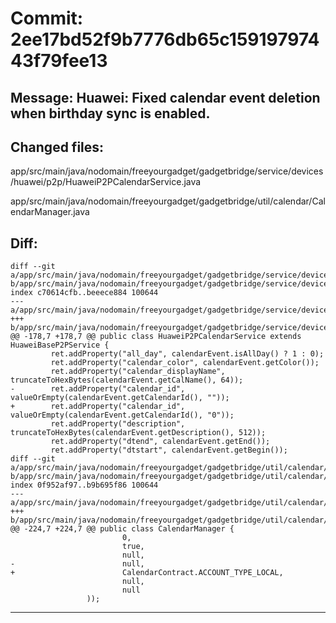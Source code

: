 # Commit: 2ee17bd52f9b7776db65c15919797443f79fee13
## Message: Huawei: Fixed calendar event deletion when birthday sync is enabled.
## Changed files:
app/src/main/java/nodomain/freeyourgadget/gadgetbridge/service/devices/huawei/p2p/HuaweiP2PCalendarService.java

app/src/main/java/nodomain/freeyourgadget/gadgetbridge/util/calendar/CalendarManager.java

## Diff:
```
diff --git a/app/src/main/java/nodomain/freeyourgadget/gadgetbridge/service/devices/huawei/p2p/HuaweiP2PCalendarService.java b/app/src/main/java/nodomain/freeyourgadget/gadgetbridge/service/devices/huawei/p2p/HuaweiP2PCalendarService.java
index c70614cfb..beeece884 100644
--- a/app/src/main/java/nodomain/freeyourgadget/gadgetbridge/service/devices/huawei/p2p/HuaweiP2PCalendarService.java
+++ b/app/src/main/java/nodomain/freeyourgadget/gadgetbridge/service/devices/huawei/p2p/HuaweiP2PCalendarService.java
@@ -178,7 +178,7 @@ public class HuaweiP2PCalendarService extends HuaweiBaseP2PService {
         ret.addProperty("all_day", calendarEvent.isAllDay() ? 1 : 0);
         ret.addProperty("calendar_color", calendarEvent.getColor());
         ret.addProperty("calendar_displayName", truncateToHexBytes(calendarEvent.getCalName(), 64));
-        ret.addProperty("calendar_id", valueOrEmpty(calendarEvent.getCalendarId(), ""));
+        ret.addProperty("calendar_id", valueOrEmpty(calendarEvent.getCalendarId(), "0"));
         ret.addProperty("description", truncateToHexBytes(calendarEvent.getDescription(), 512));
         ret.addProperty("dtend", calendarEvent.getEnd());
         ret.addProperty("dtstart", calendarEvent.getBegin());
diff --git a/app/src/main/java/nodomain/freeyourgadget/gadgetbridge/util/calendar/CalendarManager.java b/app/src/main/java/nodomain/freeyourgadget/gadgetbridge/util/calendar/CalendarManager.java
index 0f952af97..b9b695f86 100644
--- a/app/src/main/java/nodomain/freeyourgadget/gadgetbridge/util/calendar/CalendarManager.java
+++ b/app/src/main/java/nodomain/freeyourgadget/gadgetbridge/util/calendar/CalendarManager.java
@@ -224,7 +224,7 @@ public class CalendarManager {
                         0,
                         true,
                         null,
-                        null,
+                        CalendarContract.ACCOUNT_TYPE_LOCAL,
                         null,
                         null
                 ));
```
-----------------------------------
